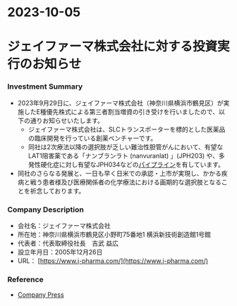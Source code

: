 2023-10-05
===
# ジェイファーマ株式会社に対する投資実行のお知らせ
### Investment Summary
* 2023年9月29日に、ジェイファーマ株式会社（神奈川県横浜市鶴見区）が実施したE種優先株式による第三者割当増資の引き受けを行いましたので、以下の通りお知らせいたします。
  * ジェイファーマ株式会社は、SLCトランスポーターを標的とした医薬品の臨床開発を行っている創薬ベンチャーです。
  * 同社は2次療法以降の選択肢が乏しい難治性胆管がんにおいて、有望なLAT1阻害薬である「ナンブランラト (nanvuranlat) 」(JPH203) や、多発性硬化症に対し有望なJPH034などの[パイプライン](https://www.j-pharma.com/developmentpipeline/)を有しています。
* 同社のさらなる発展と、一日も早く日米での承認・上市が実現し、かかる疾病と戦う患者様及び医療関係者の化学療法における画期的な選択肢となることを祈念しております。

### Company Description
* 会社名：ジェイファーマ株式会社
* 所在地：神奈川県横浜市鶴見区小野町75番地1 横浜新技術創造館1号館
* 代表者：代表取締役社長　吉武 益広
* 設立年月日：2005年12月26日
* URL： [https://www.j-pharma.com/](https://www.j-pharma.com/)

### Reference
* [Company Press](https://www.j-pharma.com/wordpress/wp-content/uploads/2023/10/e1975bd8becf053436b203dde5fcc418.pdf)
